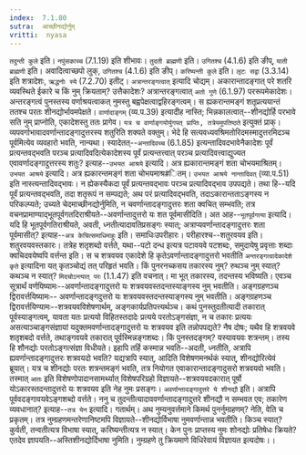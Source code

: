 ```yaml
---
index:  7.1.80
sutra:  आच्छीनद्योर्नुम्
vritti:  nyasa
---
```


`तदुन्ती कुले` इति। `नपुंसकाच्च` (7.1.19) इति शीभावः। `तुदती ब्राह्मणी` इति। `उगितश्च` (4.1.6) इति ङीप्, `याती ब्राह्मणी` इति। अवादित्वाच्छपो लुक्, `उगितश्च` (4.1.6) इति ङीप्। `करिष्यन्ती कुले` इति। `लृटः सद्वा` (3.3.14) इति शत्रादेशः, `ऋद्धनोः स्ये` (7.2.70) इतीट्।
`अत्रान्तरङ्गत्वात्` इत्यादि चोद्यम्। अकारान्तादङ्गात् परे शतरि व्यवस्थिते ईकारे च किं नुम् क्रियताम्? उत्तैकादेशः? अत्रान्तरङ्गत्वात् `अतो गुणे` (6.1.97) पररूपमेकादेशः। अन्तरङ्गत्वं पुनस्तस्य वर्णाश्रयत्वाकत् नुमस्तु बह्वपेक्षत्वाद्वहिरङ्गत्वम्। स ह्यकरान्तमङ्गं शतृप्रत्ययान्तं ततश्च परतः शीनद्योर्भावमपेक्षते। `वार्णादाङ्गम्` (व्य.प.39) इत्यादीह नास्ति; भिन्नकालत्वात्--शीनद्योर्हि परभावे सति नुम् प्राप्नोति, एकादेशस्तु ततः प्रागेव। `यत्र च वार्णाङ्गयोर्युगपत् प्राप्तिः, तत्रेयमुपतिष्ठते` इत्युक्तं प्राक्। व्यपवर्गाभावादवर्णान्तादङ्गादुत्तरस्य शतुरिति शक्यते वक्तुम्। भेदे हि सत्यवध्यवश्रिमतोरिदमस्मादुत्तरमिदञ्च पूर्वमित्येव व्यवहारो भवति, नान्यथा। स्यादेतत्--`अन्तादिवच्च` (6.1.85) इत्यन्तादिवदभावेनैकादेशः पूर्वं प्रत्यन्तवद्भवति परञ्च प्रत्यादिवदित्येकादेशस्य पूर्वं प्रत्यन्तत्त्वात् परञ्च प्रत्यादिवत्त्वाद्युज्यत एवावर्णादङ्गादुत्तरस्य शतुः? इत्याह--`उभयत आश्रये` इत्यादि। अत्र ह्यकारान्तमङ्गं शता चोभयमाश्रितम्। `उभयत आश्रये` इत्यादि। अत्र ह्यकारन्तमङ्गं शता चोभयमाश्र#ितम्। `उभयत आश्रये नान्तादिवत्` (व्या.प.51) इति नास्त्यन्तादिवद्भावः। न ह्येकस्यैकदा पूर्वं प्रत्यन्तवद्भावः परञ्च प्रत्यादिवद्भाव उपपद्यते। तथा हि--यदि पूर्वं प्रत्यन्तवद्भवति, तदा शतृरूपं न सम्पद्यते; अथ परं प्रत्यादिवद्भवति, तदाऽकारान्तताऽङ्गस्य न परिकल्प्यते; उच्यते चेदमाच्छीनद्योर्नुमिति, न चवर्णान्तादङ्गादुत्तरः शता क्वचित् सम्भवति; तत्र वचनप्रामाण्याद्भूतपूर्वगतदिराश्रीयते--अवर्णान्तादुत्तरो यः शत पूर्वमासीदिति। अत आह--`भूतपूर्वगत्या` इत्यादि। यदि हि भूतपूर्वगतिराश्रीयते, अवती, ध्नतीत्यादावतिप्रसङ्गः स्यात्; अत्राप्यवर्णान्तादङ्गादुत्तरः शता पूर्वमासीत्? इत्याह--`अत्र केचित्समाधिमाहुः` इति। समाधिःउपरीहारः। परीहारश्च--शतुरवयव इति। शतुरवयवस्तकारः। तत्रेह शतृशब्दो वर्त्तते, यथा--पटो दन्ध इत्यत्र पटावयवे पटशब्दः, समुदायेषु प्रवृत्ताः शब्दाः क्वचिदवयेष्वपि वर्त्तन्त इति। स च शत्रवयव एकादेशे हि कृतेऽवर्णान्तादङ्गादुत्तरो भवतीति `अन्तरङ्गत्वादेकादेशे कृते` इत्यादिना यत् कृतञ्चोद्यं तत् परिहृतं भवति। किं पुनरनच्कसय तकारस्य नुम्? रुथञ्च नुम् स्यात्? कथञ्च न स्यात्? `मिदचोऽन्त्यात् परः` (1.1.47) इति वचनात्। मा भूत् तकारस्य, तदन्तस्य भविष्यति। एवञ्च सूत्रार्थं वर्णयिष्यामः--अवर्णान्तादङ्गादुत्तरो यः शत्रवयवस्तदन्तस्याङ्गस्य नुम् भवतीति। अङ्गग्रहणञ्च द्विरावर्त्तयिष्यामः-- अवर्णान्तादङ्गदुत्तरो यः शत्रवयवस्तदन्तस्याङ्गस्य नुम् भवतीति। अङ्गग्रहणञ्च द्विरावर्त्तयिण्यामः--शत्रवयवविशेषणार्थम्, अङ्गकार्यप्रतिपत्त्यर्थञ्च। कथं पुनस्तुदतीत्यादी तकारात् पूर्वस्याङ्गत्वम्, यावता यतः प्रत्ययो विहितस्तदादेः प्रत्यये परतोऽङ्गसंज्ञा, न च तकारः प्रत्ययः असत्याञ्चाङ्गसंज्ञायां यदुक्तमवर्णान्तादङ्गादुत्तरो यः शत्रवयव इति तन्नोपपद्यते? नैष दोषः; यथैव हि शत्रवयवे शतृशबदो वर्त्तते, तथाङ्गवयवे तकारात् पूर्वस्मिन्नङ्गशब्दः। किं पुनस्तदङ्गम्? यस्यावयवः शत्रन्तम्। तस्य हि शौनद्योः परतोऽङ्गत्संज्ञा विधीयते।
इहापि तर्हि कस्मान्न भवति--अदती, ध्नतीति, अत्रापि ह्यवर्णान्तादङ्गादुत्तरः शत्रवयदो भवति? यद्यत्रापि स्यात्, आदिति विशेषणमनर्थकं स्यात्, शीनद्योरित्येवं ब्रूयात्। यत्र च शीनद्योः परतः शत्रन्तमङ्गं भवति, तत्र नियोगत एवाकारान्तादङ्गादुसरो शत्रवयवो भवति। तस्मात् `आतः` इति विशेषणोपादानसामर्थ्यात् विशेषपरिग्रहो विज्ञायते--शत्रवयवदकारात् पूर्षो योऽकारस्तदन्तादुत्तरो यः शत्रवयव इति नेह नुमः प्रसङ्गः। `अवर्णान्तादङ्गादुत्तरे ये शीनद्यौ` इति। अत्रापि पूर्ववदङ्गावयवेऽङ्गशब्दो वर्त्तते। ननु च तुदन्तीत्यादाववर्णान्तादङ्गादुत्तरे शीनद्यौ न सम्भवत एव; तकारेण व्यवधानात्? इत्याह--`तत्र येन` इत्यादि। गतार्थम्। अथ नुम्यनुवर्त्तमाने किमर्थ पुनर्नुम्ग्रहणम्? नेति, वेति च प्रकृतम्। तत्र नुम्ग्रहणमन्तरेणानिष्टमपि विज्ञायते--शीनद्योर्विभाषा नुमवर्णान्तान्न भवतीति। किञ्च स्यात्? कुर्वती, तन्वतीत्यत्र विभाषा स्यात्, करिष्यन्तीत्यत्र न स्यात्। केन पुनः प्राप्तस्य नुमः शोनद्योः प्रतिषेधः क्रियते? एतदेव ज्ञापयति--अस्तिशीनद्योर्दिभाषा नुमिति। नुम्ग्रहणे तु क्रियमाणे विधिरेवायं विज्ञायत इत्यदोषः।।

